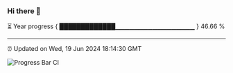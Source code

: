 ### Hi there 👋

⏳ Year progress { █████████████▁▁▁▁▁▁▁▁▁▁▁▁▁▁▁▁▁ } 46.66 %

---

⏰ Updated on Wed, 19 Jun 2024 18:14:30 GMT

![Progress Bar CI](https://github.com/liununu/liununu/workflows/Progress%20Bar%20CI/badge.svg)
